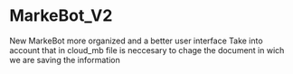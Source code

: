 # MarkeBot_V2
New MarkeBot more organized and a better user interface
Take into account that in cloud_mb file is neccesary to chage the document in wich we are saving the information

